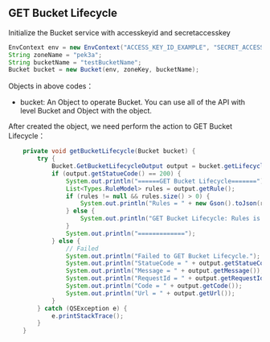 ## GET Bucket Lifecycle

Initialize the Bucket service with accesskeyid and secretaccesskey

``` java
EnvContext env = new EnvContext("ACCESS_KEY_ID_EXAMPLE", "SECRET_ACCESS_KEY_EXAMPLE");
String zoneName = "pek3a";
String bucketName = "testBucketName";
Bucket bucket = new Bucket(env, zoneKey, bucketName);
```

Objects in above codes：
- bucket: An Object to operate Bucket. You can use all of the API with level Bucket and Object with the object.


After created the object, we need perform the action to GET Bucket Lifecycle：

```java
    private void getBucketLifecycle(Bucket bucket) {
        try {
            Bucket.GetBucketLifecycleOutput output = bucket.getLifecycle();
            if (output.getStatueCode() == 200) {
                System.out.println("======GET Bucket Lifecycle=======");
                List<Types.RuleModel> rules = output.getRule();
                if (rules != null && rules.size() > 0) {
                    System.out.println("Rules = " + new Gson().toJson(rules));
                } else {
                    System.out.println("GET Bucket Lifecycle: Rules is empty.");
                }
                System.out.println("=============");
            } else {
                // Failed
                System.out.println("Failed to GET Bucket Lifecycle.");
                System.out.println("StatueCode = " + output.getStatueCode());
                System.out.println("Message = " + output.getMessage());
                System.out.println("RequestId = " + output.getRequestId());
                System.out.println("Code = " + output.getCode());
                System.out.println("Url = " + output.getUrl());
            }
        } catch (QSException e) {
            e.printStackTrace();
        }
    }
```